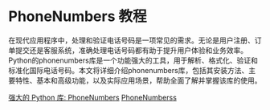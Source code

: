 # PhoneNumbers 教程

<show-structure depth="3"/>

在现代应用程序中，处理和验证电话号码是一项常见的需求。无论是用户注册、订单提交还是客服系统，准确处理电话号码都有助于提升用户体验和业务效率。Python的phonenumbers库是一个功能强大的工具，用于解析、格式化、验证和标准化国际电话号码。本文将详细介绍phonenumbers库，包括其安装方法、主要特性、基本和高级功能，以及实际应用场景，帮助全面了解并掌握该库的使用。

<seealso>
<category ref="ref_docs">
    <a href="https://mp.weixin.qq.com/s/QH0a1847noq915tCSvjwLA">强大的 Python 库: PhoneNumbers</a>
</category>
<category ref="ref_github">
    <a href="https://github.com/daviddrysdale/python-phonenumbers">PhoneNumberss</a>
</category>
<category ref="ref_issues">
</category>
<category ref="ref_hf">
</category>
<category ref="ref_ms">
</category>
</seealso>

